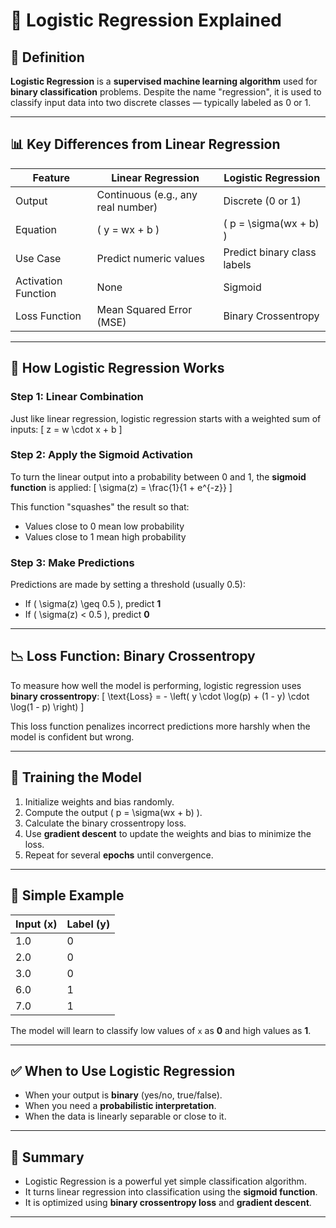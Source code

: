 # 🧠 Logistic Regression Explained

## 📖 Definition

**Logistic Regression** is a **supervised machine learning algorithm** used for **binary classification** problems. Despite the name "regression", it is used to classify input data into two discrete classes — typically labeled as 0 or 1.

---

## 📊 Key Differences from Linear Regression

| Feature               | Linear Regression                      | Logistic Regression                     |
|-----------------------|----------------------------------------|------------------------------------------|
| Output                | Continuous (e.g., any real number)     | Discrete (0 or 1)                        |
| Equation              | \( y = wx + b \)                       | \( p = \sigma(wx + b) \)                |
| Use Case              | Predict numeric values                 | Predict binary class labels             |
| Activation Function   | None                                   | Sigmoid                                  |
| Loss Function         | Mean Squared Error (MSE)               | Binary Crossentropy                      |

---

## 🧠 How Logistic Regression Works

### Step 1: Linear Combination

Just like linear regression, logistic regression starts with a weighted sum of inputs:
\[
z = w \cdot x + b
\]

### Step 2: Apply the Sigmoid Activation

To turn the linear output into a probability between 0 and 1, the **sigmoid function** is applied:
\[
\sigma(z) = \frac{1}{1 + e^{-z}}
\]

This function "squashes" the result so that:
- Values close to 0 mean low probability
- Values close to 1 mean high probability

### Step 3: Make Predictions

Predictions are made by setting a threshold (usually 0.5):
- If \( \sigma(z) \geq 0.5 \), predict **1**
- If \( \sigma(z) < 0.5 \), predict **0**

---

## 📉 Loss Function: Binary Crossentropy

To measure how well the model is performing, logistic regression uses **binary crossentropy**:
\[
\text{Loss} = - \left( y \cdot \log(p) + (1 - y) \cdot \log(1 - p) \right)
\]

This loss function penalizes incorrect predictions more harshly when the model is confident but wrong.

---

## 🏁 Training the Model

1. Initialize weights and bias randomly.
2. Compute the output \( p = \sigma(wx + b) \).
3. Calculate the binary crossentropy loss.
4. Use **gradient descent** to update the weights and bias to minimize the loss.
5. Repeat for several **epochs** until convergence.

---

## 🧪 Simple Example

| Input (x) | Label (y) |
|-----------|-----------|
| 1.0       | 0         |
| 2.0       | 0         |
| 3.0       | 0         |
| 6.0       | 1         |
| 7.0       | 1         |

The model will learn to classify low values of `x` as **0** and high values as **1**.

---

## ✅ When to Use Logistic Regression

- When your output is **binary** (yes/no, true/false).
- When you need a **probabilistic interpretation**.
- When the data is linearly separable or close to it.

---

## 📌 Summary

- Logistic Regression is a powerful yet simple classification algorithm.
- It turns linear regression into classification using the **sigmoid function**.
- It is optimized using **binary crossentropy loss** and **gradient descent**.

---

